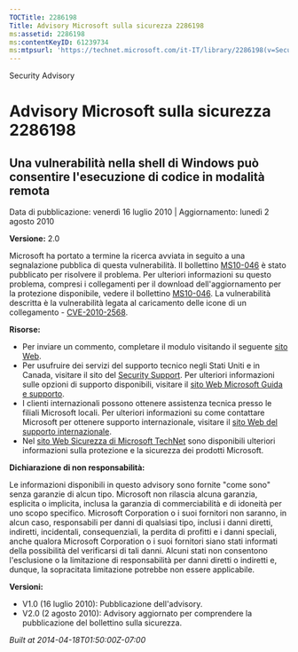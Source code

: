 ```yaml
---
TOCTitle: 2286198
Title: Advisory Microsoft sulla sicurezza 2286198
ms:assetid: 2286198
ms:contentKeyID: 61239734
ms:mtpsurl: 'https://technet.microsoft.com/it-IT/library/2286198(v=Security.10)'
---
```


Security Advisory

Advisory Microsoft sulla sicurezza 2286198
==========================================

Una vulnerabilità nella shell di Windows può consentire l'esecuzione di codice in modalità remota
-------------------------------------------------------------------------------------------------

Data di pubblicazione: venerdì 16 luglio 2010 | Aggiornamento: lunedì 2 agosto 2010

**Versione:** 2.0

Microsoft ha portato a termine la ricerca avviata in seguito a una segnalazione pubblica di questa vulnerabilità. Il bollettino [MS10-046](http://go.microsoft.com/fwlink/?linkid=197393) è stato pubblicato per risolvere il problema. Per ulteriori informazioni su questo problema, compresi i collegamenti per il download dell'aggiornamento per la protezione disponibile, vedere il bollettino [MS10-046](http://go.microsoft.com/fwlink/?linkid=197393). La vulnerabilità descritta è la vulnerabilità legata al caricamento delle icone di un collegamento - [CVE-2010-2568](http://www.cve.mitre.org/cgi-bin/cvename.cgi?name=cve-2010-2568).

**Risorse:**

-   Per inviare un commento, completare il modulo visitando il seguente [sito Web](https://support.microsoft.com/common/survey.aspx?scid=sw;en;1257&amp;showpage=1&amp;ws=technet&amp;sd=tech).
-   Per usufruire dei servizi del supporto tecnico negli Stati Uniti e in Canada, visitare il sito del [Security Support](https://consumersecuritysupport.microsoft.com/default.aspx?mkt=it-it). Per ulteriori informazioni sulle opzioni di supporto disponibili, visitare il [sito Web Microsoft Guida e supporto](http://support.microsoft.com).
-   I clienti internazionali possono ottenere assistenza tecnica presso le filiali Microsoft locali. Per ulteriori informazioni su come contattare Microsoft per ottenere supporto internazionale, visitare il [sito Web del supporto internazionale](http://support.microsoft.com/common/international.aspx).
-   Nel [sito Web Sicurezza di Microsoft TechNet](http://technet.microsoft.com/it-it/security/default.aspx) sono disponibili ulteriori informazioni sulla protezione e la sicurezza dei prodotti Microsoft.

**Dichiarazione di non responsabilità:**

Le informazioni disponibili in questo advisory sono fornite "come sono" senza garanzie di alcun tipo. Microsoft non rilascia alcuna garanzia, esplicita o implicita, inclusa la garanzia di commerciabilità e di idoneità per uno scopo specifico. Microsoft Corporation o i suoi fornitori non saranno, in alcun caso, responsabili per danni di qualsiasi tipo, inclusi i danni diretti, indiretti, incidentali, consequenziali, la perdita di profitti e i danni speciali, anche qualora Microsoft Corporation o i suoi fornitori siano stati informati della possibilità del verificarsi di tali danni. Alcuni stati non consentono l'esclusione o la limitazione di responsabilità per danni diretti o indiretti e, dunque, la sopracitata limitazione potrebbe non essere applicabile.

**Versioni:**

-   V1.0 (16 luglio 2010): Pubblicazione dell'advisory.
-   V2.0 (2 agosto 2010): Advisory aggiornato per comprendere la pubblicazione del bollettino sulla sicurezza.

*Built at 2014-04-18T01:50:00Z-07:00*
